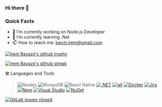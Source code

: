 ### Hi there 👋

### Quick Facts

- 🔭 I’m currently working on Node.js Developer
- 🌱 I’m currently learning .Net
- 📫 How to reach me: bayzt.irem@gmail.com

[![Irem Bayazıt's github trophy](https://github-profile-trophy.vercel.app/?username=irembayazit&row=1)](https://github.com/ryo-ma/github-profile-trophy)

[![Irem Bayazıt's github streak](https://github-readme-streak-stats.herokuapp.com/?user=irembayazit&theme=blue-green)](https://github.com/DenverCoder1/github-readme-streak-stats)


🛠️ Languages and Tools
> ![Nodejs](https://camo.githubusercontent.com/cec92673ea713fa89ba2ae2033daf5851f6f39393ff5b93231aa707d424638d9/68747470733a2f2f696d672e736869656c64732e696f2f62616467652f2d4e6f64656a732d626c61636b3f7374796c653d666c61742d737175617265266c6f676f3d4e6f64652e6a73)
> ![MongoDB](https://camo.githubusercontent.com/392fa71fd2737088b6d21ba33f3d2fb6e1ac7c61142cdbe56c1d688ecf781ab8/68747470733a2f2f696d672e736869656c64732e696f2f62616467652f2d4d6f6e676f44422d626c61636b3f7374796c653d666c61742d737175617265266c6f676f3d6d6f6e676f6462)
> ![React Native](https://camo.githubusercontent.com/1f549150a47083ce844b891cae872e8b871089da5de3352be42caf408b0cb13e/68747470733a2f2f696d672e736869656c64732e696f2f62616467652f2d52656163745f4e61746976652d626c61636b3f7374796c653d666c61742d737175617265266c6f676f3d7265616374)
> [![.NET](https://img.shields.io/badge/--512BD4?logo=.net&logoColor=ffffff)](https://dotnet.microsoft.com/)
> [![git](https://camo.githubusercontent.com/edd3031a0956c904634f9a394267a6ba61e9a0bb95c9512a1fbc0725b4014d03/68747470733a2f2f696d672e736869656c64732e696f2f62616467652f2d4769742d626c61636b3f7374796c653d666c61742d737175617265266c6f676f3d676974)](https://git-scm.com)
> [![Docker](https://badgen.net/badge/icon/docker?icon=docker&label)](https://https://docker.com/)
> [![Jira](https://badgen.net/badge/icon/jira?icon=jira&label)](https://https://jira.com/)
> [![Npm](https://badgen.net/badge/icon/npm?icon=npm&label)](https://https://npmjs.com/)
> [![Visual Studio](https://img.shields.io/badge/--6C33AF?logo=visual%20studio)](https://visualstudio.microsoft.com/)
> [![NuGet](https://badgen.net/badge/icon/nuget?icon=nuget&label)](https://https://nuget.org/)


[![GitLab issues closed](https://badgen.net/badge/icon/linkedin?icon=linkedin&label)](https://www.linkedin.com/in/irembayazit/)
